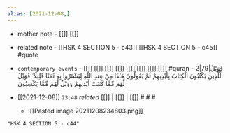 ```yaml
---
alias: [2021-12-08,]
---
```

- mother note - [[]] [[]]
- related note - [[HSK 4 SECTION 5 - c43]] [[HSK 4 SECTION 5 - c45]] #quote 
- `contemporary events` - [[]] [[]] [[]] [[]] [[]] [[]] [[]] [[]] #quran - 2|79|فَوَيْلٌ لِّلَّذِينَ يَكْتُبُونَ الْكِتَابَ بِأَيْدِيهِمْ ثُمَّ يَقُولُونَ هَـٰذَا مِنْ عِندِ اللَّهِ لِيَشْتَرُوا بِهِ ثَمَنًا قَلِيلًا ۖ فَوَيْلٌ لَّهُم مِّمَّا كَتَبَتْ أَيْدِيهِمْ وَوَيْلٌ لَّهُم مِّمَّا يَكْسِبُونَ

- [[2021-12-08]]  `23:48` _related_ [[]] | [[]] | [[]] # # #
	- ![[Pasted image 20211208234803.png]]
```query
"HSK 4 SECTION 5 - c44"
```